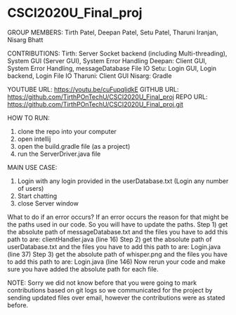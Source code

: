 # CSCI2020U_Final_proj

GROUP MEMBERS: Tirth Patel, Deepan Patel, Setu Patel, Tharuni Iranjan, Nisarg Bhatt

CONTRIBUTIONS:
Tirth: Server Socket backend (including Multi-threading), System GUI (Server GUI), System Error Handling
Deepan: Client GUI, System Error Handling, messageDatabase File IO
Setu: Login GUI, Login backend, Login File IO
Tharuni: Client GUI
Nisarg: Gradle

YOUTUBE URL: https://youtu.be/cuFupqlidkE
GITHUB URL: https://github.com/TirthPOnTechU/CSCI2020U_Final_proj
REPO URL: https://github.com/TirthPOnTechU/CSCI2020U_Final_proj.git

HOW TO RUN:
1. clone the repo into your computer
2. open intellij
3. open the build.gradle file (as a project)
4. run the ServerDriver.java file

MAIN USE CASE:
1. Login with any login provided in the userDatabase.txt (Login any number of users)
2. Start chatting
3. close Server window

What to do if an error occurs?
If an error occurs the reason for that might be the paths used in our code. So you will have to update the paths.
Step 1) get the absolute path of messageDatabase.txt and the files you have to add this path to are: clientHandler.java (line 16)
Step 2) get the absolute path of userDatabase.txt and the files you have to add this path to are: Login.java (line 37)
Step 3) get the absolute path of whisper.png and the files you have to add this path to are: Login.java (line 146)
Now rerun your code and make sure you have added the absolute path for each file.

NOTE: Sorry we did not know before that you were going to mark contributions based on git logs so we communicated for the project by sending updated files over email, however the contributions were as stated before.

